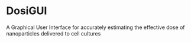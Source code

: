 # DosiGUI
A Graphical User Interface for accurately estimating the effective dose of nanoparticles delivered to cell cultures
